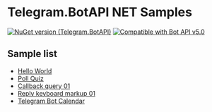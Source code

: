# Telegram.BotAPI NET Samples
[![NuGet version (Telegram.BotAPI)](https://img.shields.io/nuget/v/Telegram.BotAPI.svg?style=flat-square)](https://www.nuget.org/packages/Telegram.BotAPI/)
[![Compatible with Bot API v5.0](https://img.shields.io/badge/Bot%20API%20version-v5.0-blue?style=flat-square)](https://core.telegram.org/bots/api#november-4-2020)

## Sample list
- [Hello World](Hello%20World/readme.md)
- [Poll Quiz](Poll%20Quiz%2001/readme.md)
- [Callback query 01](Callback%20query%20button%2001/readme.md)
- [Reply keyboard markup 01](ReplyKeyboardMarkup%2001/readme.md)
- [Telegram Bot Calendar](Telegram%20Calendar/readme.md)
